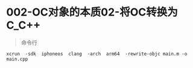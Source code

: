 # 002-OC对象的本质02-将OC转换为C_C++

> 命令行

`xcrun  -sdk  iphoneos  clang  -arch  arm64  -rewrite-objc main.m -o main.cpp`

